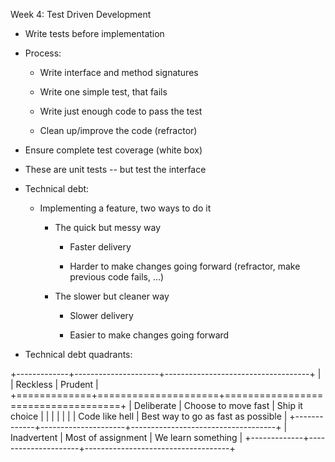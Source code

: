 Week 4: Test Driven Development

-   Write tests before implementation

-   Process:

    -   Write interface and method signatures

    -   Write one simple test, that fails

    -   Write just enough code to pass the test

    -   Clean up/improve the code (refractor)

-   Ensure complete test coverage (white box)

-   These are unit tests -- but test the interface

-   Technical debt:

    -   Implementing a feature, two ways to do it

        -   The quick but messy way

            -   Faster delivery

            -   Harder to make changes going forward (refractor, make
                previous code fails, ...)

        -   The slower but cleaner way

            -   Slower delivery

            -   Easier to make changes going forward

-   Technical debt quadrants:

+-------------+---------------------+------------------------------------+
|             | Reckless            | Prudent                            |
+=============+=====================+====================================+
| Deliberate  | Choose to move fast | Ship it choice                     |
|             |                     |                                    |
|             | Code like hell      | Best way to go as fast as possible |
+-------------+---------------------+------------------------------------+
| Inadvertent | Most of assignment  | We learn something                 |
+-------------+---------------------+------------------------------------+
